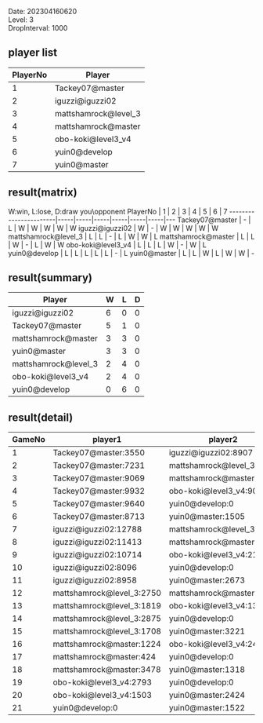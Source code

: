 Date: 202304160620  
Level: 3  
DropInterval: 1000  
## player list
PlayerNo  |  Player
----------|----------------------
1         |  Tackey07@master
2         |  iguzzi@iguzzi02
3         |  mattshamrock@level_3
4         |  mattshamrock@master
5         |  obo-koki@level3_v4
6         |  yuin0@develop
7         |  yuin0@master
## result(matrix)
W:win, L:lose, D:draw
you\opponent PlayerNo  |  1  |  2  |  3  |  4  |  5  |  6  |  7
-----------------------|-----|-----|-----|-----|-----|-----|---
Tackey07@master        |  -  |  L  |  W  |  W  |  W  |  W  |  W
iguzzi@iguzzi02        |  W  |  -  |  W  |  W  |  W  |  W  |  W
mattshamrock@level_3   |  L  |  L  |  -  |  L  |  W  |  W  |  L
mattshamrock@master    |  L  |  L  |  W  |  -  |  L  |  W  |  W
obo-koki@level3_v4     |  L  |  L  |  L  |  W  |  -  |  W  |  L
yuin0@develop          |  L  |  L  |  L  |  L  |  L  |  -  |  L
yuin0@master           |  L  |  L  |  W  |  L  |  W  |  W  |  -
## result(summary)
Player                |  W  |  L  |  D
----------------------|-----|-----|---
iguzzi@iguzzi02       |  6  |  0  |  0
Tackey07@master       |  5  |  1  |  0
mattshamrock@master   |  3  |  3  |  0
yuin0@master          |  3  |  3  |  0
mattshamrock@level_3  |  2  |  4  |  0
obo-koki@level3_v4    |  2  |  4  |  0
yuin0@develop         |  0  |  6  |  0
## result(detail)
GameNo  |  player1                    |  player2
--------|-----------------------------|---------------------------
1       |  Tackey07@master:3550       |  iguzzi@iguzzi02:8907
2       |  Tackey07@master:7231       |  mattshamrock@level_3:3373
3       |  Tackey07@master:9069       |  mattshamrock@master:2174
4       |  Tackey07@master:9932       |  obo-koki@level3_v4:902
5       |  Tackey07@master:9640       |  yuin0@develop:0
6       |  Tackey07@master:8713       |  yuin0@master:1505
7       |  iguzzi@iguzzi02:12788      |  mattshamrock@level_3:4461
8       |  iguzzi@iguzzi02:11413      |  mattshamrock@master:2592
9       |  iguzzi@iguzzi02:10714      |  obo-koki@level3_v4:2184
10      |  iguzzi@iguzzi02:8096       |  yuin0@develop:0
11      |  iguzzi@iguzzi02:8958       |  yuin0@master:2673
12      |  mattshamrock@level_3:2750  |  mattshamrock@master:3177
13      |  mattshamrock@level_3:1819  |  obo-koki@level3_v4:1329
14      |  mattshamrock@level_3:2875  |  yuin0@develop:0
15      |  mattshamrock@level_3:1708  |  yuin0@master:3221
16      |  mattshamrock@master:1224   |  obo-koki@level3_v4:2430
17      |  mattshamrock@master:424    |  yuin0@develop:0
18      |  mattshamrock@master:3478   |  yuin0@master:1318
19      |  obo-koki@level3_v4:2793    |  yuin0@develop:0
20      |  obo-koki@level3_v4:1503    |  yuin0@master:2424
21      |  yuin0@develop:0            |  yuin0@master:1522
